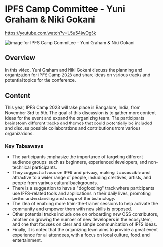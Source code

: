 # IPFS Camp Committee - Yuni Graham & Niki Gokani

<https://youtube.com/watch?v=U5u54jwOg6k>

![image for IPFS Camp Committee - Yuni Graham & Niki Gokani](/thing23/U5u54jwOg6k.jpg)

## Overview

In this video, Yuni Graham and Niki Gokani discuss the planning and organization for IPFS Camp 2023 and share ideas on various tracks and potential topics for the conference. 

## Content

This year, IPFS Camp 2023 will take place in Bangalore, India, from November 3rd to 5th. The goal of this discussion is to gather more content ideas for the event and expand the organizing team. The participants brainstorm different tracks and themes that could potentially be included and discuss possible collaborations and contributions from various organizations.

### Key Takeaways

- The participants emphasize the importance of targeting different audience groups, such as beginners, experienced developers, and non-technical participants.
- They suggest a focus on IPFS and privacy, making it accessible and attractive to a wider range of people, including creatives, artists, and people from various cultural backgrounds.
- There is a suggestion to have a "dogfooding" track where participants use IPFS-related tools and applications in their daily lives, promoting better understanding and usage of the technology.
- The idea of enabling more train-the-trainer sessions to help activate the community and empower them with new skills is proposed.
- Other potential tracks include one on onboarding new OSS contributors, another on growing the number of new developers in the ecosystem, and one that focuses on clear and simple communication of IPFS ideas.
- Finally, it is noted that the organizing team aims to provide a great event experience for all attendees, with a focus on local culture, food, and entertainment.